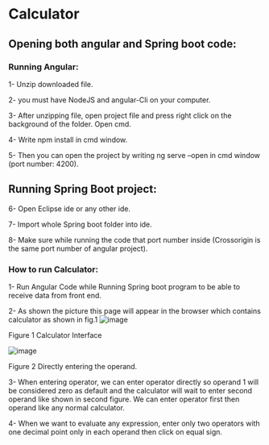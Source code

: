 # Calculator
## Opening both angular and Spring boot code:
### Running Angular:
1- Unzip downloaded file.

2- you must have NodeJS and angular-Cli on your computer.

3- After unzipping file, open project file and press right click on the background of the
folder. Open cmd.

4- Write npm install in cmd window.

5- Then you can open the project by writing ng serve –open in cmd window (port number:
4200).

## Running Spring Boot project:

6- Open Eclipse ide or any other ide.

7- Import whole Spring boot folder into ide.

8- Make sure while running the code that port number inside (Crossorigin is the same
port number of angular project).

### How to run Calculator:
1- Run Angular Code while Running Spring boot program to be able to receive data from
front end.

2- As shown the picture this page will appear in the browser which contains calculator as
shown in fig.1
![image](https://user-images.githubusercontent.com/78346070/174281119-79857a34-a698-4e80-ac9d-476212cb913b.png)

   Figure 1 Calculator Interface


  ![image](https://user-images.githubusercontent.com/78346070/174281173-b35b1b5b-c110-4a68-a54a-6e6e66ebe495.png)

   Figure 2 Directly entering the operand.

3- When entering operator, we can enter operator directly so operand 1 will be considered
zero as default and the calculator will wait to enter second operand like shown in second
figure. We can enter operator first then operand like any normal calculator.

4- When we want to evaluate any expression, enter only two operators with one decimal
point only in each operand then click on equal sign.
